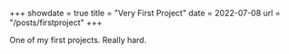 +++
showdate = true
title = "Very First Project"
date = 2022-07-08
url = "/posts/firstproject"
+++

One of my first projects. Really hard.